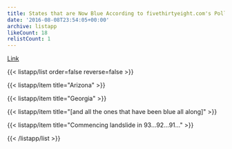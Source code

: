 ```yaml
---
title: States that are Now Blue According to fivethirtyeight.com's Polls-only Forecast
date: '2016-08-08T23:54:05+00:00'
archive: listapp
likeCount: 18
relistCount: 1
---
```


[Link](http://projects.fivethirtyeight.com/2016-election-forecast/?ex_cid=rrpromo)

<!--more-->

{{< listapp/list order=false reverse=false >}}

   {{< listapp/item title="Arizona" >}}

   {{< listapp/item title="Georgia" >}}

   {{< listapp/item title="[and all the ones that have been blue all along]" >}}

   {{< listapp/item title="Commencing landslide in 93...92...91..." >}}

{{< /listapp/list >}}
